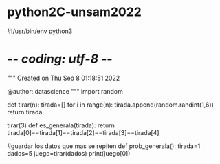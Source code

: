 # python2C-unsam2022
#!/usr/bin/env python3
# -*- coding: utf-8 -*-
"""
Created on Thu Sep  8 01:18:51 2022

@author: datascience
"""
import random

def tirar(n):
    tirada=[]
    for i in range(n):
        tirada.append(random.randint(1,6)) 
    return tirada

tirar(3)
def es_generala(tirada):
    return tirada[0]==tirada[1]==tirada[2]==tirada[3]==tirada[4]




#guardar los datos que mas se repiten
def prob_generala():
    tirada=1
    dados=5
    juego=tirar(dados)
    print(juego[0])
